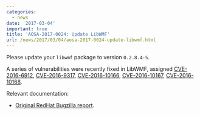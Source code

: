 ```yaml
---
categories:
  - news
date: '2017-03-04'
important: true
title: 'AOSA-2017-0024: Update LibWMF'
url: /news/2017/03/04/aosa-2017-0024-update-libwmf.html
---
```



Please update your `libwmf` package to version `0.2.8.4-5`.

A series of vulnerabilities were recently fixed in LibWMF, assigned [CVE-2016-6912](https://cve.mitre.org/cgi-bin/cvename.cgi?name=CVE-2016-6912), [CVE-2016-9317](https://cve.mitre.org/cgi-bin/cvename.cgi?name=CVE-2016-9317), [CVE-2016-10166](https://cve.mitre.org/cgi-bin/cvename.cgi?name=CVE-2016-10166), [CVE-2016-10167](https://cve.mitre.org/cgi-bin/cvename.cgi?name=CVE-2016-10167), [CVE-2016-10168](https://cve.mitre.org/cgi-bin/cvename.cgi?name=CVE-2016-10168).

Relevant documentation:

- [Original RedHat Bugzilla report](https://bugzilla.redhat.com/show_bug.cgi?id=1418992).